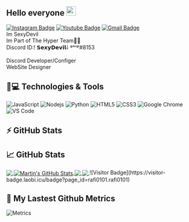 ## Hello everyone <img src="https://media.giphy.com/media/hvRJCLFzcasrR4ia7z/giphy.gif" width="25px"></a>

  [![Instagram Badge](https://img.shields.io/badge/-X_.jvd-purple?style=flat-square&logo=instagram&logoColor=white&link=https://instagram.com/X_.jvd/)](https://instagram.com/X_.jvd)
  [![Youtube Badge](https://img.shields.io/badge/-SexyDevil-darkred?style=flat-square&logo=youtube&logoColor=white&link=https://www.youtube.com/c/3exyDevil)](https://www.youtube.com/c/SexyDevil)
  [![Gmail Badge](https://img.shields.io/badge/-javadfrt@gmail.com-c14438?style=flat-square&logo=Gmail&logoColor=white&link=mailto:javadfrt@gmail.com)](javadfrt@gmail.com)</br>
Im SexyDevil
</br>
Im Part of The Hyper Team🙋‍♂️
</br>
Discord ID:! 𝗦𝗲𝘅𝘆𝗗𝗲𝘃𝗶𝗹⸸ ᵍᵒʳᵍⁱ#8153
</br></br>
Discord Developer/Configer</br>
WebSite Designer

## 🚀💻 Technologies & Tools
  ![JavaScript](https://img.shields.io/badge/-JavaScript-black?style=flat-square&logo=javascript)
   ![Nodejs](https://img.shields.io/badge/-Nodejs-black?style=flat-square&logo=Node.js)
  ![Python](https://img.shields.io/badge/-Python-black?style=flat-square&logo=Python)
  ![HTML5](https://img.shields.io/badge/-HTML5-E34F26?style=flat-square&logo=html5&logoColor=white)
  ![CSS3](https://img.shields.io/badge/-CSS3-1572B6?style=flat-square&logo=css3)
  ![Google Chrome](https://img.shields.io/badge/Chrome-black?style=flat-square&logo=google-chrome)
  ![VS Code](https://img.shields.io/badge/-VS%20Code-007ACC?style=flat-square&logo=visual-studio-code)


## ⚡ GitHub Stats

## &#x1f4c8; GitHub Stats

<a href="https://github.com/3exydeivl/MartinHeinz">
  <img align="center" src="https://github-readme-stats.vercel.app/api/top-langs/?username=3exydeivl&hide=java,html,tex&title_color=ffffff&text_color=c9cacc&icon_color=2bbc8a&bg_color=1d1f21&langs_count=3" />
</a>
<a href="https://github.com/3exydeivl/MartinHeinz">
  <img align="center" src="https://github-readme-stats.vercel.app/api?username=MartinHeinz&show_icons=true&line_height=27&count_private=true&title_color=ffffff&text_color=c9cacc&icon_color=2bbc8a&bg_color=1d1f21" alt="Martin's GitHub Stats" />
</a>

<a href="https://github.com/3exydeivl/python-project-blueprint">
  <img align="center" src="https://github-readme-stats.vercel.app/api/pin/?username=3exydeivl&repo=python-project-blueprint&title_color=ffffff&text_color=c9cacc&icon_color=2bbc8a&bg_color=1d1f21" />
</a>


<a href="https://github.com/3exydeivl/go-project-blueprint">
  <img align="center" src="https://github-readme-stats.vercel.app/api/pin/?username=3exydeivl&repo=go-project-blueprint&title_color=ffffff&text_color=c9cacc&icon_color=ffff_color=ffff" />
</a>    
![Visitor Badge](https://visitor-badge.laobi.icu/badge?page_id=rafi0101.rafi0101)

## 🔔 My Lastest Github Metrics
![Metrics](https://metrics.lecoq.io/3exydevil?template=classic&base.header=0&gists=1&lines=1&config.timezone=America%2FToronto)

